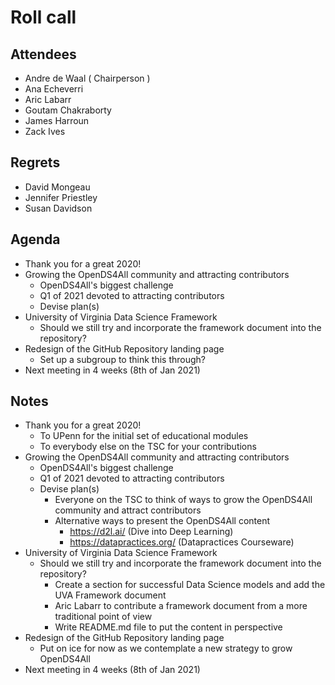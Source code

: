 # Roll call
## Attendees

- Andre de Waal ( Chairperson )
- Ana Echeverri
- Aric Labarr
- Goutam Chakraborty
- James Harroun
- Zack Ives

## Regrets

- David Mongeau
- Jennifer Priestley
- Susan Davidson

## Agenda

- Thank you for a great 2020!
- Growing the OpenDS4All community and attracting contributors
  - OpenDS4All's biggest challenge
  - Q1 of 2021 devoted to attracting contributors
  - Devise plan(s)
- University of Virginia Data Science Framework
  - Should we still try and incorporate the framework document into the repository?
- Redesign of the GitHub Repository landing page
  - Set up a subgroup to think this through?
- Next meeting in 4 weeks (8th of Jan 2021)

## Notes

- Thank you for a great 2020!
  - To UPenn for the initial set of educational modules
  - To everybody else on the TSC for your contributions
- Growing the OpenDS4All community and attracting contributors
  - OpenDS4All's biggest challenge
  - Q1 of 2021 devoted to attracting contributors
  - Devise plan(s)
    - Everyone on the TSC to think of ways to grow the OpenDS4All community and attract contributors
    - Alternative ways to present the OpenDS4All content
      - https://d2l.ai/ (Dive into Deep Learning)
      - https://datapractices.org/ (Datapractices Courseware)
- University of Virginia Data Science Framework
  - Should we still try and incorporate the framework document into the repository?
    - Create a section for successful Data Science models and add the UVA Framework document
    - Aric Labarr to contribute a framework document from a more traditional point of view
    - Write README.md file to put the content in perspective
- Redesign of the GitHub Repository landing page
  - Put on ice for now as we contemplate a new strategy to grow OpenDS4All
- Next meeting in 4 weeks (8th of Jan 2021)

